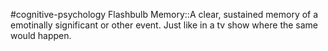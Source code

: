 #cognitive-psychology 
Flashbulb Memory::A clear, sustained memory of a emotinally significant or other event. Just like in a tv show where the same would happen.
<!--SR:!2024-04-20,10,250-->